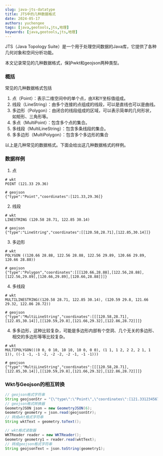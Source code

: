 ```yaml
---
slug: java-jts-datatype
title: JTS中的几种数据格式
date: 2024-05-17
authors: yuchengee
tags: [java,geotools,jts,地理]
keywords: [java,geotools,jts,地理]
---
```

JTS（Java Topology Suite）是一个用于处理空间数据的Java库，它提供了各种几何对象和空间分析功能。

本文记录常见的几种数据格式，保护wkt和geojson两种类型。
<!--truncate-->
### 概括
常见的几种数据格式包括
1. 点（Point）：表示二维空间中的单个点，由X和Y坐标值组成。
2. 线段（LineString）：由多个连接的点组成的线段，可以是直线也可以是曲线。
3. 多边形（Polygon）：由闭合的线段组成的区域，可以表示简单的几何形状，如矩形、三角形等。
4. 多点（MultiPoint）：包含多个点的集合。
5. 多线段（MultiLineString）：包含多条线段的集合。
6. 多多边形（MultiPolygon）：包含多个多边形的集合

以上是几种常见的数据格式。下面会给出这几种数据格式的样例。

### 数据样例
1. 点
```
# wkt
POINT (121.33 29.36)

# geojson
{"type":"Point","coordinates":[121.33,29.36]}
```

2. 线段
```
# wkt
LINESTRING (120.58 28.71, 122.85 30.14)

# geojson
{"type":"LineString","coordinates":[[120.58,28.71],[122.85,30.14]]}
```

3. 多边形
```
# wkt
POLYGON ((120.66 28.88, 122.56 28.88, 122.56 29.89, 120.66 29.89, 120.66 28.88))

# geojson
{"type":"Polygon","coordinates":[[[120.66,28.88],[122.56,28.88],[122.56,29.89],[120.66,29.89],[120.66,28.88]]]}
```

4. 多线段
```
# wkt
MULTILINESTRING((120.58 28.71, 122.85 30.14), (120.59 29.8, 121.66 29.32, 122.86 28.72))

# geojson
{"type":"MultiLineString","coordinates":[[[120.58,28.71],[122.85,30.14]],[[120.59,29.8],[121.66,29.32],[122.86,28.72]]]}
```

4. 多多边形，这种比较复杂，可能是多边形内部有个空洞、几个无关的多边形、相交的多边形等等比较复杂。
```
# wkt
MULTIPOLYGON(((0 0, 0 10, 10 10, 10 0, 0 0), (1 1, 1 2, 2 2, 2 1, 1 1)), ((-1 -1, -1 -2, -2 -2, -2 -1, -1 -1)))

# geojson
{"type":"MultiLineString","coordinates":[[[120.58,28.71],[122.85,30.14]],[[120.59,29.8],[121.66,29.32],[122.86,28.72]]]}
```


### Wkt与Geojson的相互转换
```java  title='User.java' icon='logos:java'
// geojson格式字符串
String geojsonStr = "{\"type\":\"Point\",\"coordinates\":[121.331234567,29.368754622]}";
// geojson格式转换器
GeometryJSON json = new GeometryJSON(6);
Geometry geometry = json.read(geojsonStr);
// 转成wkt格式字符串
String wktText = geometry.toText();

// wkt格式读取器
WKTReader reader = new WKTReader();
Geometry geometry1 = reader.read(wktText);
// 转成geojson格式字符串
String geojsonText = json.toString(geometry1);
```